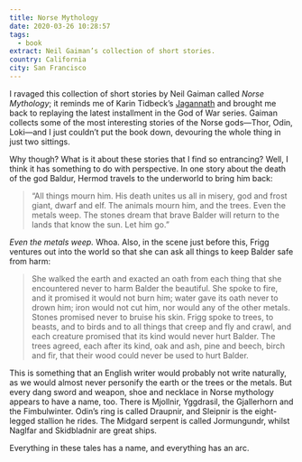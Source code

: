 ```yaml
---
title: Norse Mythology
date: 2020-03-26 10:28:57
tags:
  - book
extract: Neil Gaiman’s collection of short stories.
country: California
city: San Francisco
---
```


I ravaged this collection of short stories by Neil Gaiman called _Norse Mythology_; it reminds me of Karin Tidbeck’s [Jagannath](https://www.robinrendle.com/notes/jagannath) and brought me back to replaying the latest installment in the God of War series. Gaiman collects some of the most interesting stories of the Norse gods—Thor, Odin, Loki—and I just couldn’t put the book down, devouring the whole thing in just two sittings.

Why though? What is it about these stories that I find so entrancing? Well, I think it has something to do with perspective. In one story about the death of the god Baldur, Hermod travels to the underworld to bring him back:

> “All things mourn him. His death unites us all in misery, god and frost giant, dwarf and elf. The animals mourn him, and the trees. Even the metals weep. The stones dream that brave Balder will return to the lands that know the sun. Let him go.”

_Even the metals weep._ Whoa. Also, in the scene just before this, Frigg ventures out into the world so that she can ask all things to keep Balder safe from harm:

> She walked the earth and exacted an oath from each thing that she encountered never to harm Balder the beautiful. She spoke to fire, and it promised it would not burn him; water gave its oath never to drown him; iron would not cut him, nor would any of the other metals. Stones promised never to bruise his skin. Frigg spoke to trees, to beasts, and to birds and to all things that creep and fly and crawl, and each creature promised that its kind would never hurt Balder. The trees agreed, each after its kind, oak and ash, pine and beech, birch and fir, that their wood could never be used to hurt Balder.

This is something that an English writer would probably not write naturally, as we would almost never personify the earth or the trees or the metals. But every dang sword and weapon, shoe and necklace in Norse mythology appears to have a name, too. There is Mjollnir, Yggdrasil, the Gjallerhorn and the Fimbulwinter. Odin’s ring is called Draupnir, and Sleipnir is the eight-legged stallion he rides. The Midgard serpent is called Jormungundr, whilst Naglfar and Skidbladnir are great ships.

Everything in these tales has a name, and everything has an arc.
